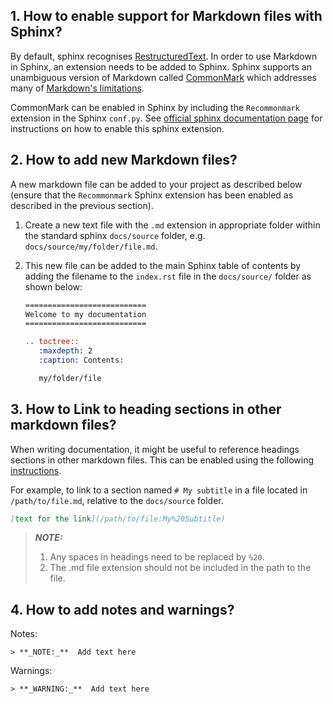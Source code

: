 ## 1. How to enable support for Markdown files with Sphinx?
By default, sphinx recognises [RestructuredText](https://en.wikipedia.org/wiki/ReStructuredText). In order to use Markdown in Sphinx, an extension needs to be added to Sphinx. Sphinx supports an unambiguous version of Markdown called [CommonMark](https://commonmark.org/) which addresses many of [Markdown's limitations](https://www.ericholscher.com/blog/2016/mar/15/dont-use-markdown-for-technical-docs/).

CommonMark can be enabled in Sphinx by including the `Recommonmark` extension in the Sphinx `conf.py`. See [official sphinx documentation page](https://docs.readthedocs.io/en/stable/intro/getting-started-with-sphinx.html#using-markdown-with-sphinx) for instructions on how to enable this sphinx extension.

## 2. How to add new Markdown files?
A new markdown file can be added to your project as described below (ensure that the `Recommonmark` Sphinx extension has been enabled as described in the previous section).

1. Create a new text file with the `.md` extension in appropriate folder within the standard sphinx `docs/source` folder, e.g. `docs/source/my/folder/file.md`.

2. This new file can be added to the main Sphinx table of contents by adding the filename to the `index.rst` file in the `docs/source/` folder as shown below:
    ```rest
    ===========================
    Welcome to my documentation
    ===========================

    .. toctree::
       :maxdepth: 2
       :caption: Contents:

       my/folder/file
    ```

## 3. How to Link to heading sections in other markdown files?
When writing documentation, it might be useful to reference headings sections in other markdown files. This can be enabled using the following [instructions](https://recommonmark.readthedocs.io/en/latest/#linking-to-headings-in-other-files).

For example, to link to a section named `# My subtitle` in a file located in `/path/to/file.md`, relative to the `docs/source` folder.
```md
[text for the link](/path/to/file:My%20Subtitle)
```
> **_NOTE:_**
>1. Any spaces in headings need to be replaced by `%20`.
>2. The .md file extension should not be included in the path to the file.

## 4. How to add notes and warnings?

Notes:
```
> **_NOTE:_**  Add text here
```
Warnings:
```
> **_WARNING:_**  Add text here
```
